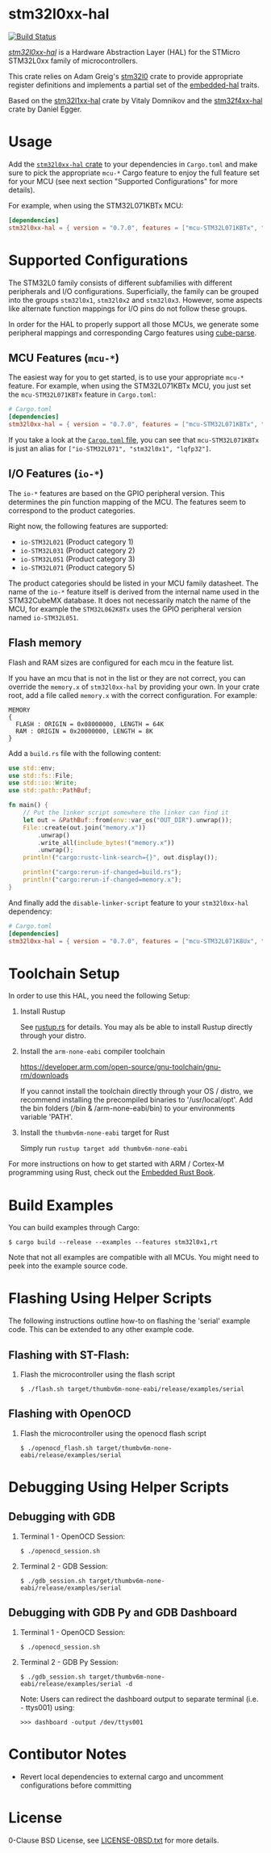 stm32l0xx-hal
=============

[![Build Status](https://travis-ci.com/stm32-rs/stm32l0xx-hal.svg?branch=master)](https://travis-ci.com/stm32-rs/stm32l0xx-hal)

[_stm32l0xx-hal_](https://github.com/stm32-rs/stm32l0xx-hal) is a Hardware
Abstraction Layer (HAL) for the STMicro STM32L0xx family of microcontrollers.

This crate relies on Adam Greig's [stm32l0](https://crates.io/crates/stm32l0)
crate to provide appropriate register definitions and implements a partial set
of the [embedded-hal](https://github.com/rust-embedded/embedded-hal) traits.

Based on the [stm32l1xx-hal](https://github.com/stm32-rs/stm32l1xx-hal) crate
by Vitaly Domnikov and the [stm32f4xx-hal](https://github.com/stm32-rs/stm32f4xx-hal)
crate by Daniel Egger.


# Usage

Add the [`stm32l0xx-hal` crate](https://crates.io/crates/stm32l0xx-hal) to your
dependencies in `Cargo.toml` and make sure to pick the appropriate `mcu-*`
Cargo feature to enjoy the full feature set for your MCU (see next section
"Supported Configurations" for more details).

For example, when using the STM32L071KBTx MCU:

```toml
[dependencies]
stm32l0xx-hal = { version = "0.7.0", features = ["mcu-STM32L071KBTx", "rt"] }
```


# Supported Configurations

The STM32L0 family consists of different subfamilies with different peripherals
and I/O configurations. Superficially, the family can be grouped into the
groups `stm32l0x1`, `stm32l0x2` and `stm32l0x3`. However, some aspects like
alternate function mappings for I/O pins do not follow these groups.

In order for the HAL to properly support all those MCUs, we generate some
peripheral mappings and corresponding Cargo features using
[cube-parse](https://github.com/dbrgn/cube-parse/).

## MCU Features (`mcu-*`)

The easiest way for you to get started, is to use your appropriate `mcu-*`
feature. For example, when using the STM32L071KBTx MCU, you just set the
`mcu-STM32L071KBTx` feature in `Cargo.toml`:

```toml
# Cargo.toml
[dependencies]
stm32l0xx-hal = { version = "0.7.0", features = ["mcu-STM32L071KBTx", "rt"] }
```

If you take a look at the [`Cargo.toml`
file](https://github.com/stm32-rs/stm32l0xx-hal/blob/master/Cargo.toml), you
can see that `mcu-STM32L071KBTx` is just an alias for `["io-STM32L071",
"stm32l0x1", "lqfp32"]`.

## I/O Features (`io-*`)

The `io-*` features are based on the GPIO peripheral version. This determines
the pin function mapping of the MCU. The features seem to correspond to the
product categories.

Right now, the following features are supported:

- `io-STM32L021` (Product category 1)
- `io-STM32L031` (Product category 2)
- `io-STM32L051` (Product category 3)
- `io-STM32L071` (Product category 5)

The product categories should be listed in your MCU family datasheet. The name
of the `io-*` feature itself is derived from the internal name used in the
STM32CubeMX database. It does not necessarily match the name of the MCU,
for example the `STM32L062K8Tx` uses the GPIO peripheral version named
`io-STM32L051`.

## Flash memory

Flash and RAM sizes are configured for each mcu in the feature list.

If you have an mcu that is not in the list or they are not correct, you can override 
the `memory.x` of `stm32l0xx-hal` by providing your own.
In your crate root, add a file called `memory.x` with the correct configuration. For example:

```
MEMORY
{
  FLASH : ORIGIN = 0x08000000, LENGTH = 64K
  RAM : ORIGIN = 0x20000000, LENGTH = 8K
}
```

Add a `build.rs` file with the following content:

```rust
use std::env;
use std::fs::File;
use std::io::Write;
use std::path::PathBuf;

fn main() {
    // Put the linker script somewhere the linker can find it
    let out = &PathBuf::from(env::var_os("OUT_DIR").unwrap());
    File::create(out.join("memory.x"))
        .unwrap()
        .write_all(include_bytes!("memory.x"))
        .unwrap();
    println!("cargo:rustc-link-search={}", out.display());

    println!("cargo:rerun-if-changed=build.rs");
    println!("cargo:rerun-if-changed=memory.x");
}
```

And finally add the `disable-linker-script` feature to your `stm32l0xx-hal` dependency:

```toml
# Cargo.toml
[dependencies]
stm32l0xx-hal = { version = "0.7.0", features = ["mcu-STM32L071K8Ux", "disable-linker-script"] }
```

# Toolchain Setup

In order to use this HAL, you need the following Setup:

1. Install Rustup

    See [rustup.rs](https://rustup.rs/) for details. You may als be able to
    install Rustup directly through your distro.

2. Install the `arm-none-eabi` compiler toolchain

	https://developer.arm.com/open-source/gnu-toolchain/gnu-rm/downloads

    If you cannot install the toolchain directly through your OS / distro, we
    recommend installing the precompiled binaries to '/usr/local/opt'.  Add the
    bin folders (/bin & /arm-none-eabi/bin) to your environments variable 'PATH'.

3. Install the `thumbv6m-none-eabi` target for Rust

    Simply run `rustup target add thumbv6m-none-eabi`

For more instructions on how to get started with ARM / Cortex-M programming
using Rust, check out the [Embedded Rust
Book](https://rust-embedded.github.io/book/).


# Build Examples

You can build examples through Cargo:

    $ cargo build --release --examples --features stm32l0x1,rt

Note that not all examples are compatible with all MCUs. You might need to peek
into the example source code.


# Flashing Using Helper Scripts

The following instructions outline how-to on flashing the 'serial' example
code. This can be extended to any other example code.

## Flashing with ST-Flash:

1. Flash the microcontroller using the flash script
    ``` 
    $ ./flash.sh target/thumbv6m-none-eabi/release/examples/serial
    ```

## Flashing with OpenOCD

1. Flash the microcontroller using the openocd flash script
    ``` 
    $ ./openocd_flash.sh target/thumbv6m-none-eabi/release/examples/serial
    ```


# Debugging Using Helper Scripts

## Debugging with GDB

1. Terminal 1 - OpenOCD Session:
    ``` 
    $ ./openocd_session.sh
    ```
    
2. Terminal 2 - GDB Session:
    ``` 
    $ ./gdb_session.sh target/thumbv6m-none-eabi/release/examples/serial
    ```

## Debugging with GDB Py and GDB Dashboard

1. Terminal 1 - OpenOCD Session:
    ``` 
    $ ./openocd_session.sh
    ```

2. Terminal 2 - GDB Py Session:
    ``` 
    $ ./gdb_session.sh target/thumbv6m-none-eabi/release/examples/serial -d
    ```

    Note: Users can redirect the dashboard output to separate terminal (i.e. - ttys001) using:
    ```
    >>> dashboard -output /dev/ttys001
    ```


# Contibutor Notes

- Revert local dependencies to external cargo and uncomment configurations
  before committing


# License

0-Clause BSD License, see [LICENSE-0BSD.txt](LICENSE-0BSD.txt) for more details.
